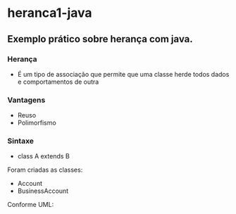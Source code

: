 # heranca1-java
## Exemplo prático sobre herança com java.

### Herança
- É um tipo de associação que permite que uma classe herde todos dados e
comportamentos de outra

### Vantagens
- Reuso
- Polimorfismo

### Sintaxe
- class A extends B

Foram criadas as classes:
- Account
- BusinessAccount

Conforme UML:


